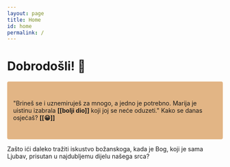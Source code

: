 ```yaml
---
layout: page
title: Home
id: home
permalink: /
---
```


# Dobrodošli! 🌱

<p style="padding: 3em 1em; background: #e2b585; border-radius: 4px;">
  "Brineš se i uznemiruješ za mnogo, a jedno je potrebno. Marija je uistinu izabrala <span style="font-weight: bold">[[bolji dio]]</span> koji joj se neće oduzeti."
  Kako se danas osjećaš? <span style="font-weight: bold">[[😀]]
</p>

Zašto ići daleko tražiti iskustvo božanskoga, kada je Bog, koji je sama Ljubav, prisutan u najdubljemu dijelu našega srca?

<style>
  .wrapper {
    max-width: 46em;
  }
</style>

